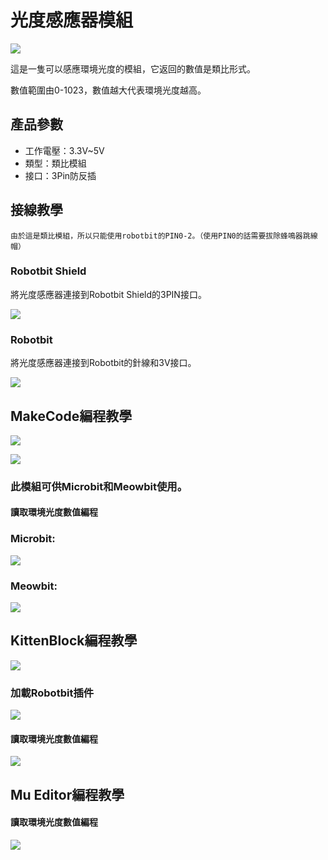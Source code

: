 # 光度感應器模組

![](./images/light2.png)

這是一隻可以感應環境光度的模組，它返回的數值是類比形式。

數值範圍由0-1023，數值越大代表環境光度越高。

## 產品參數

- 工作電壓：3.3V~5V
- 類型：類比模組
- 接口：3Pin防反插

## 接線教學

    由於這是類比模組，所以只能使用robotbit的PIN0-2。（使用PIN0的話需要拔除蜂鳴器跳線帽）

### Robotbit Shield

將光度感應器連接到Robotbit Shield的3PIN接口。

![](./images/light_wire2.png)

### Robotbit

將光度感應器連接到Robotbit的針線和3V接口。

![](./images/light_wire1.png)

## MakeCode編程教學

![](./PWmodules/images/mcbanner.png)

![](../Meowbit/images/acbanner.png)

### 此模組可供Microbit和Meowbit使用。

#### 讀取環境光度數值編程

### Microbit:

![](./images/poten_code.png)

### Meowbit:

![](./images/poten_codeMeow.png)

## KittenBlock編程教學

![](./PWmodules/images/kbbanner.png)

### 加載Robotbit插件

![](./images/addRB.png)

#### 讀取環境光度數值編程

![](./images/poten_codekb.png)

## Mu Editor編程教學

#### 讀取環境光度數值編程

![](./images/poten_codemu.png)
